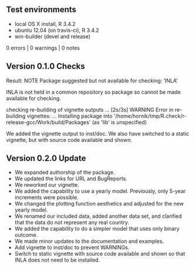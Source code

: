 ## Test environments
* local OS X install, R 3.4.2
* ubuntu 12.04 (on travis-ci), R 3.4.2
* win-builder (devel and release)

0 errors | 0 warnings | 0 notes

## Version 0.1.0 Checks

Result: NOTE 
    Package suggested but not available for checking: ‘INLA’ 
    
INLA is not held in a common repository so package so cannot be made available for checking.

checking re-building of vignette outputs ... [2s/3s] WARNING
Error in re-building vignettes:
  ...
Installing package into '/home/hornik/tmp/R.check/r-release-gcc/Work/build/Packages'
(as 'lib' is unspecified)

We added the vignette output to inst/doc. We also have switched to a static vignette, but with source code available and shown.

## Version 0.2.0 Update

* We expanded authorship of the package.
* We updated the links for URL and BugReports.
* We reworked our vignette.
* We added the capability to use a yearly model. Previously, only 5-year increments were possible.
* We changed the plotting function aesthetics and adjusted for the new yearly model. 
* We renamed our included data, added another data set, and clarified that the data do not represent any real country.
* We added the capability to do a simpler model that uses only binary outcome.
* We made minor updates to the documentation and examples.
* Add vignette to inst/doc to prevent WARNINGs.
* Switch to static vignette with source code available and shown so that INLA does not need to be installed.
